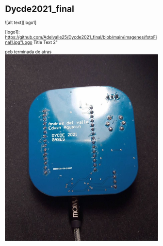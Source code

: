 # Dycde2021_final
![alt text][logo1]

[logo1]: https://github.com/Adelvalle25/Dycde2021_final/blob/main/imagenes/fotoFinal1.jpg"Logo Title Text 2"

pcb terminada de atras
![alt text][logo]

[logo]: https://github.com/Adelvalle25/Dycde2021_final/blob/main/imagenes/fotoFinal2.jpg "Logo Title Text 2"
